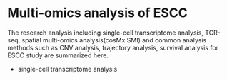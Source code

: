# Multi-omics analysis of ESCC
The research analysis including single-cell transcriptome analysis, TCR-seq, spatial multi-omics analysis(cosMx SMI) and common analysis methods such as CNV analysis, trajectory analysis, survival analysis for ESCC study are summarized here.
* single-cell transcriptome analysis
